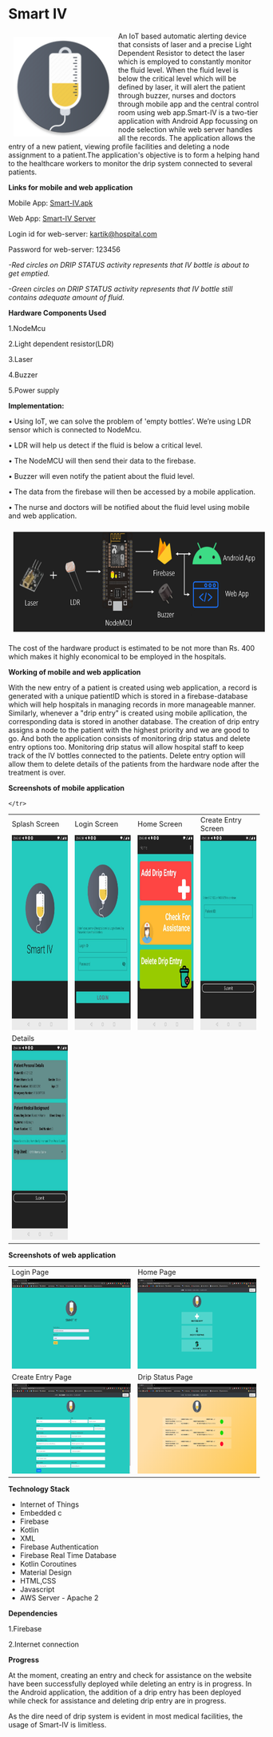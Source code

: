 # Smart IV

<img src = "/images/logo_round.png" height = "200" width="200" align="left" hspace="10" vspace="10">

An IoT based automatic alerting device that consists of laser and a precise Light Dependent Resistor to detect the laser which is employed to constantly monitor the fluid level. When the fluid level is below the critical level which will be defined by laser, it will alert the patient through buzzer, nurses and doctors through mobile app and the central control room using web app.Smart-IV is a two-tier application with Android App focussing on node selection while web server handles all the records. The application allows the entry of a new patient, viewing profile facilities and deleting a node assignment to a patient.The application's objective is to form a helping hand to the healthcare workers to monitor the drip system connected to several patients.

**Links for mobile and web application**

Mobile App: [Smart-IV.apk](https://bit.ly/SmartIV-APK-Link)

Web App: [Smart-IV Server](http://www.thedemon12.xyz)

Login id for web-server: kartik@hospital.com

Password for web-server: 123456

*-Red circles on DRIP STATUS activity represents that IV bottle is about to get emptied.*

*-Green circles on DRIP STATUS activity represents that IV bottle still contains adequate amount of fluid.*



**Hardware Components Used**

1.NodeMcu

2.Light dependent resistor(LDR)

3.Laser

4.Buzzer

5.Power supply

**Implementation:**

•	Using IoT, we can solve the problem of 'empty bottles’. We’re using LDR sensor which is connected to NodeMcu.

•	LDR will help us detect if the fluid is below a critical level.

•	The NodeMCU will then send their data to the firebase.

•	Buzzer will even notify the patient about the fluid level.

•	The data from the firebase will then be accessed by a mobile application.

•	The nurse and doctors will be notified about the fluid level using mobile and web application.

<img src = "/images/smartiv-git.PNG" height = "200" width="800" align="center" hspace="10" vspace="10"> 

The cost of the hardware product is estimated to be not more than Rs. 400 which makes it highly economical to be employed in the hospitals.

**Working of mobile and web application**

With the new entry of a patient is created using web application, a record is generated with a unique patientID which is stored in a firebase-database which will help hospitals in managing records in more manageable manner. Similarly, whenever a "drip entry" is created using mobile apllication, the corresponding data is stored in another database. The creation of drip entry assigns a node to the patient with the highest priority and we are good to go. And both the application consists of monitoring drip status and delete entry options too. Monitoring drip status will allow hospital staff to keep track of the IV bottles connected to the patients. Delete entry option will allow them to delete details of the patients from the hardware node after the treatment is over.


**Screenshots of mobile application**

<table align="center">
	<tr>
		<td>
			Splash Screen
		</td>
		<td>
			Login Screen
		</td>
		<td>
			Home Screen
		</td>
		<td>
			Create Entry Screen
		</td>
	</tr>
	<tr>
		<td>
			<img src="/images/mobileApp/Logo.jpeg" height="390" width="180">
		</td>
		<td><img src="/images/mobileApp/Login.jpeg" height="390" width="180">
		</td>
		<td><img src="/images/mobileApp/Options.jpeg" height="390" width="180">
		</td>
		<td><img src="/images/mobileApp/Creating Drip Entry.jpeg" height="390" width="180">
		</td>
	</tr>
	<tr>
		<td>
			Details 
		</td>
	</tr>
	<tr>
		<td>
			<img src="/images/mobileApp/Drip Entry Info.jpeg" height="390" width="180">
		</td>
	
	</tr>
</table>

**Screenshots of web application**

<table align="center">
	<tr>
		<td>
			Login Page
		</td>
		<td>
			Home Page
		</td>	
 </tr>
 <tr>
 	<td>
   	<img src="/images/webserver/2.PNG" height="180" width="350">
		</td>
		<td><img src="/images/webserver/3.PNG" height="180" width="350">
		</td>
 </tr>
 <tr>
 <td>
			Create Entry Page
		</td>
		<td>
			Drip Status Page
		</td>
	</tr>
	<tr>	
		<td><img src="/images/webserver/4.PNG" height="180" width="350">
		</td>
		<td><img src="/images/webserver/5.PNG" height="180" width="350">
		</td>
	</tr>
</table>

**Technology Stack**

 - Internet of Things
 - Embedded c
 - Firebase
 - Kotlin
 - XML
 - Firebase Authentication
 - Firebase Real Time Database
 - Kotlin Coroutines
 - Material Design
 - HTML,CSS
 - Javascript
 - AWS Server - Apache 2

**Dependencies**

1.Firebase

2.Internet connection

**Progress**

At the moment, creating an entry and check for assistance on the website have been successfully deployed while deleting an entry is in progress. In the Android application, the addition of a drip entry has been deployed while check for assistance and deleting drip entry are in progress.

As the dire need of drip system is evident in most medical facilities, the usage of Smart-IV is limitless.


